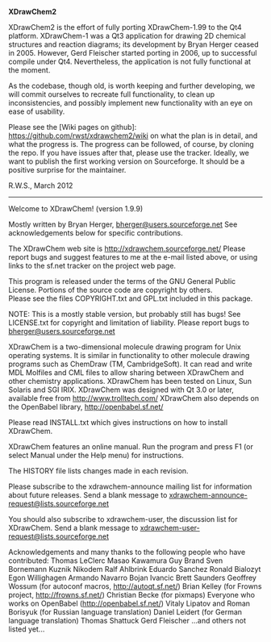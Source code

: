 **XDrawChem2**

XDrawChem2 is the effort of fully porting XDrawChem-1.99
to the Qt4 platform. XDrawChem-1 was a Qt3 application for
drawing 2D chemical structures and reaction diagrams; its
development by Bryan Herger ceased in 2005. However, Gerd
Fleischer started porting in 2006, up to successful compile
under Qt4. Nevertheless, the application is not fully functional
at the moment.

As the codebase, though old, is worth keeping and further
developing, we will commit ourselves to recreate full functionality,
to clean up inconsistencies, and possibly implement new functionality
with an eye on ease of usability.

Please see the [Wiki pages on github]: https://github.com/rwst/xdrawchem2/wiki
on what the plan is in
detail, and what the progress is. The progress can be followed,
of course, by cloning the repo. If you have issues after that,
please use the tracker. Ideally, we want to publish the first
working version on Sourceforge. It should be a positive surprise
for the maintainer.

R.W.S., March 2012

* * * * *

Welcome to XDrawChem! (version 1.9.9)

Mostly written by Bryan Herger, bherger@users.sourceforge.net
See acknowledgements below for specific contributions.

The XDrawChem web site is http://xdrawchem.sourceforge.net/
Please report bugs and suggest features to me at the e-mail listed above,
or using links to the sf.net tracker on the project web page.

This program is released under the terms of the GNU General Public License.
Portions of the source code are copyright by others.  
Please see the files COPYRIGHT.txt and GPL.txt included in this package.

NOTE:  This is a mostly stable version, but probably still has bugs!
       See LICENSE.txt for copyright and limitation of liability.
       Please report bugs to bherger@users.sourceforge.net

XDrawChem is a two-dimensional molecule drawing program for Unix
operating systems.  It is similar in functionality to other molecule
drawing programs such as ChemDraw (TM, CambridgeSoft).  It can read
and write MDL Molfiles and CML files to allow sharing between
XDrawChem and other chemistry applications.  XDrawChem has been tested
on Linux, Sun Solaris and SGI IRIX.  XDrawChem was designed with Qt
3.0 or later, available free from http://www.trolltech.com/
XDrawChem also depends on the OpenBabel library, http://openbabel.sf.net/

Please read INSTALL.txt which gives instructions on how to install
XDrawChem.

XDrawChem features an online manual.  Run the program and press F1 (or 
select Manual under the Help menu) for instructions.

The HISTORY file lists changes made in each revision.

Please subscribe to the xdrawchem-announce mailing list for
information about future releases.  Send a blank message to
xdrawchem-announce-request@lists.sourceforge.net

You should also subscribe to xdrawchem-user, the discussion list for
XDrawChem.  Send a blank message to
xdrawchem-user-request@lists.sourceforge.net

Acknowledgements and many thanks to the following people who have
contributed:
Thomas LeClerc
Masao Kawamura
Guy Brand
Sven Bornemann
Kuznik Nikodem
Ralf Ahlbrink
Eduardo Sanchez
Ronald Bialozyt
Egon Willighagen 
Armando Navarro
Bojan Ivancic
Brett Saunders
Geoffrey Wossum (for autoconf macros, http://autoqt.sf.net/)
Brian Kelley (for Frowns project, http://frowns.sf.net/)
Christian Becke (for pixmaps)
Everyone who works on OpenBabel (http://openbabel.sf.net/)
Vitaly Lipatov and Roman Borisyuk (for Russian language translation)
Daniel Leidert (for German language translation)
Thomas Shattuck
Gerd Fleischer
...and others not listed yet...
